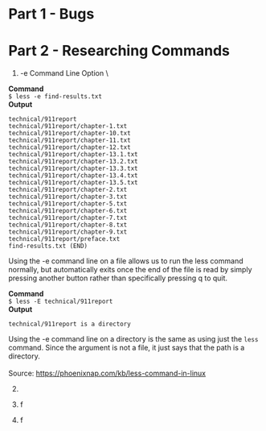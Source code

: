 
# Part 1 - Bugs

# Part 2 - Researching Commands

1. -e Command Line Option \

**Command** \
`$ less -e find-results.txt` \
**Output**
```
technical/911report
technical/911report/chapter-1.txt
technical/911report/chapter-10.txt
technical/911report/chapter-11.txt
technical/911report/chapter-12.txt
technical/911report/chapter-13.1.txt
technical/911report/chapter-13.2.txt
technical/911report/chapter-13.3.txt
technical/911report/chapter-13.4.txt
technical/911report/chapter-13.5.txt
technical/911report/chapter-2.txt
technical/911report/chapter-3.txt
technical/911report/chapter-5.txt
technical/911report/chapter-6.txt
technical/911report/chapter-7.txt
technical/911report/chapter-8.txt
technical/911report/chapter-9.txt
technical/911report/preface.txt
find-results.txt (END)
```
Using the -e command line on a file allows us to run the less command normally, but automatically exits once the end of the file is read by simply pressing another button rather than specifically pressing q to quit. 

**Command** \
`$ less -E technical/911report` \
**Output**
```
technical/911report is a directory
```
Using the -e command line on a directory is the same as using just the `less` command. Since the argument is not a file, it just says that the path is a directory. \
\
Source: https://phoenixnap.com/kb/less-command-in-linux 

2. 

3. f
4. f


